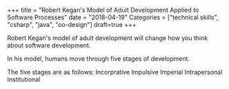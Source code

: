 +++
title = "Robert Kegan's Model of Adult Development Applied to Software Processes"
date = "2018-04-19"
Categories = ["technical skills", "csharp", "java", "oo-design"]
draft=true
+++

Robert Kegan's model of adult development will change how you think about
software development.

In his model, humans move through five stages of development.

The five stages are as follows:
Incorprative
Impulsive
Imperial
Intrapersonal
Institutional
